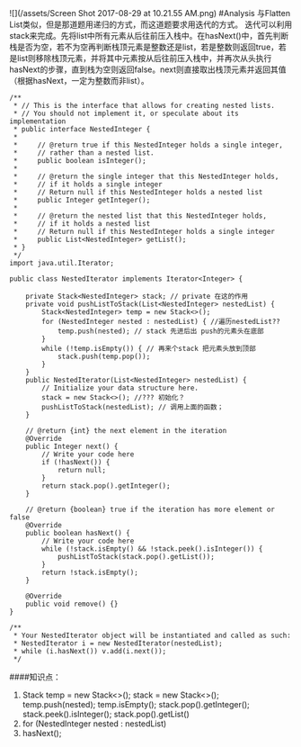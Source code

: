 ![](/assets/Screen Shot 2017-08-29 at 10.21.55 AM.png)
#Analysis
与Flatten List类似，但是那道题用递归的方式，而这道题要求用迭代的方式。
迭代可以利用stack来完成。先将list中所有元素从后往前压入栈中。在hasNext()中，首先判断栈是否为空，若不为空再判断栈顶元素是整数还是list，若是整数则返回true，若是list则移除栈顶元素，并将其中元素按从后往前压入栈中，并再次从头执行hasNext的步骤，直到栈为空则返回false。next则直接取出栈顶元素并返回其值（根据hasNext，一定为整数而非list）。



```
/**
 * // This is the interface that allows for creating nested lists.
 * // You should not implement it, or speculate about its implementation
 * public interface NestedInteger {
 *
 *     // @return true if this NestedInteger holds a single integer,
 *     // rather than a nested list.
 *     public boolean isInteger();
 *
 *     // @return the single integer that this NestedInteger holds,
 *     // if it holds a single integer
 *     // Return null if this NestedInteger holds a nested list
 *     public Integer getInteger();
 *
 *     // @return the nested list that this NestedInteger holds,
 *     // if it holds a nested list
 *     // Return null if this NestedInteger holds a single integer
 *     public List<NestedInteger> getList();
 * }
 */
import java.util.Iterator;

public class NestedIterator implements Iterator<Integer> {

    private Stack<NestedInteger> stack; // private 在这的作用
    private void pushListToStack(List<NestedInteger> nestedList) {
        Stack<NestedInteger> temp = new Stack<>();
        for (NestedInteger nested : nestedList) { //遍历nestedList??
            temp.push(nested); // stack 先进后出 push的元素头在底部
        }
        while (!temp.isEmpty()) { // 再来个stack 把元素头放到顶部
            stack.push(temp.pop());
        }
    }
    public NestedIterator(List<NestedInteger> nestedList) {
        // Initialize your data structure here.
        stack = new Stack<>(); //??? 初始化？
        pushListToStack(nestedList); // 调用上面的函数；
    }

    // @return {int} the next element in the iteration
    @Override
    public Integer next() {
        // Write your code here
        if (!hasNext()) {
            return null;
        }
        return stack.pop().getInteger();
    }

    // @return {boolean} true if the iteration has more element or false
    @Override
    public boolean hasNext() {
        // Write your code here
        while (!stack.isEmpty() && !stack.peek().isInteger()) {
            pushListToStack(stack.pop().getList());
        }
        return !stack.isEmpty();
    }

    @Override
    public void remove() {}
}

/**
 * Your NestedIterator object will be instantiated and called as such:
 * NestedIterator i = new NestedIterator(nestedList);
 * while (i.hasNext()) v.add(i.next());
 */
```
####知识点：
1. Stack<NestedInteger> temp = new Stack<>(); stack = new Stack<>(); temp.push(nested); temp.isEmpty();  stack.pop().getInteger(); stack.peek().isInteger(); stack.pop().getList()
2. for (NestedInteger nested : nestedList)
3. hasNext();